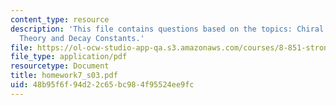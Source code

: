 ```yaml
---
content_type: resource
description: 'This file contains questions based on the topics: Chiral Perturbation
  Theory and Decay Constants.'
file: https://ol-ocw-studio-app-qa.s3.amazonaws.com/courses/8-851-strong-interactions-effective-field-theories-of-qcd-spring-2006/48b95f6f94d22c65bc984f95524ee9fc_homework7_s03.pdf
file_type: application/pdf
resourcetype: Document
title: homework7_s03.pdf
uid: 48b95f6f-94d2-2c65-bc98-4f95524ee9fc
---
```

